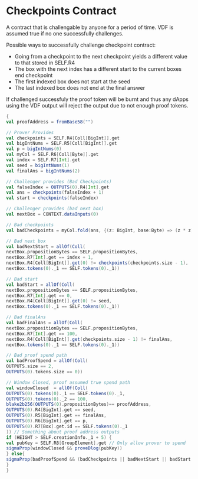 # Checkpoints Contract
A contract that is challengable by anyone for a period of time. VDF is assumed true if no one successfully challenges.

Possible ways to successfully challenge checkpoint contract:
- Going from a checkpoint to the next checkpoint yields a different value to that stored in SELF.R4
- The box with the next index has a different start to the current boxes end checkpoint
- The first indexed box does not start at the seed
- The last indexed box does not end at the final answer

If challenged successfuly the proof token will be burnt and thus any dApps using the VDF output will reject the output due to not enough proof tokens.


```scala
{
val proofAddress = fromBase58("")

// Prover Provides
val checkpoints = SELF.R4[Coll[BigInt]].get
val bigIntNums = SELF.R5[Coll[BigInt]].get
val p = bigIntNums(0)
val myCol = SELF.R6[Coll[Byte]].get
val index = SELF.R7[Int].get
val seed = bigIntNums(1)
val finalAns = bigIntNums(2)

// Challenger provides (Bad Checkpoints)
val falseIndex = OUTPUTS(0).R4[Int].get
val ans = checkpoints(falseIndex + 1)
val start = checkpoints(falseIndex)

// Challenger provides (bad next box)
val nextBox = CONTEXT.dataInputs(0)

// Bad checkpoints
val badCheckpoints = myCol.fold(ans, {(z: BigInt, base:Byte) => (z * z) % p}) != start % p

// Bad next box
val badNextStart = allOf(Coll(
nextBox.propositionBytes == SELF.propositionBytes,
nextBox.R7[Int].get == index + 1,
nextBox.R4[Coll[BigInt]].get(0) != checkpoints(checkpoints.size - 1),
nextBox.tokens(0)._1 == SELF.tokens(0)._1))

// Bad start 
val badStart = allOf(Coll(
nextBox.propositionBytes == SELF.propositionBytes,
nextBox.R7[Int].get == 0,
nextBox.R4[Coll[BigInt]].get(0) != seed,
nextBox.tokens(0)._1 == SELF.tokens(0)._1))

// Bad finalAns
val badFinalAns = allOf(Coll(
nextBox.propositionBytes == SELF.propositionBytes,
nextBox.R7[Int].get == 100,
nextBox.R4[Coll[BigInt]].get(checkpoints.size - 1) != finalAns,
nextBox.tokens(0)._1 == SELF.tokens(0)._1))

// Bad proof spend path
val badProofSpend = allOf(Coll(
OUTPUTS.size == 2,
OUTPUTS(0).tokens.size == 0))

// Window Closed, proof assumed true spend path
val windowClosed  = allOf(Coll(
OUTPUTS(0).tokens(0)._1 == SELF.tokens(0)._1,
OUTPUTS(0).tokens(0)._2 == 100,
blake2b256(OUTPUTS(0).propositionBytes)== proofAddress,
OUTPUTS(0).R4[BigInt].get == seed,
OUTPUTS(0).R5[BigInt].get == finalAns,
OUTPUTS(0).R6[BigInt].get == p,
OUTPUTS(0).R7[Box].get.id == SELF.tokens(0)._1
)) // Something about proof address outputs
if (HEIGHT > SELF.creationInfo._1 + 5) {
val pubKey = SELF.R8[GroupElement].get // Only allow prover to spend
sigmaProp(windowClosed && proveDlog(pubKey))
} else{
sigmaProp(badProofSpend && (badCheckpoints || badNextStart || badStart || badFinalAns))
}
}
```

